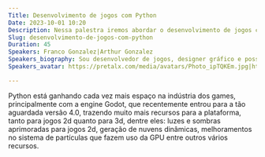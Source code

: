 ```yaml
---
Title: Desenvolvimento de jogos com Python
Date: 2023-10-01 10:20
Description: Nessa palestra iremos abordar o desenvolvimento de jogos com Python através da engine open-source Godot. Tomaremos como exemplo o jogo Dimakerus, game que estamos desenvolvendo a mais de três anos.
Slug: desenvolvimento-de-jogos-com-python
Duration: 45
Speakers: Franco Gonzalez|Arthur Gonzalez
Speakers_biography: Sou desenvolvedor de jogos, designer gráfico e possuo exepriência como web developer. Atualmente estou desenvolvendo o jogo Dimakerus junto aos meus irmãos desde 2020.|Eu atualmente trabalho como desenvolvedor Full-stack na empresa Ellite Digital, e no desenvolvimento do game Dimakerus como programador solo, desempenhando toda a programação, interação com a engine,
Speakers_avatar: https://pretalx.com/media/avatars/Photo_ipTQKEm.jpg|https://pretalx.com/media/avatars/WhatsApp_Image_2022-12-05_at_18.34.55_PH7HuUn.jpeg

---
```


Python está ganhando cada vez mais espaço na indústria dos games, principalmente com a engine Godot, que recentemente entrou para a tão aguardada versão 4.0, trazendo muito mais recursos para a plataforma, tanto para jogos 2d quanto para 3d, dentre eles: luzes e sombras aprimoradas para jogos 2d, geração de nuvens dinâmicas, melhoramentos no sistema de partículas que fazem uso da GPU entre outros vários recursos.